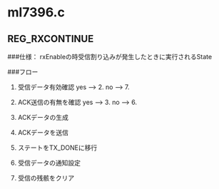 # ml7396.c
## REG_RXCONTINUE
###仕様：
rxEnableの時受信割り込みが発生したときに実行されるState

###フロー
1. 受信データ有効確認
  yes --> 2.
  no  --> 7.

2. ACK送信の有無を確認
  yes --> 3.
  no  --> 6.
3. ACKデータの生成
4. ACKデータを送信
5. ステートをTX_DONEに移行

6. 受信データの通知設定

7. 受信の残骸をクリア



